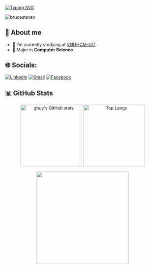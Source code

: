 [![Typing SVG](https://readme-typing-svg.demolab.com?font=Fira+Code&weight=700&size=35&pause=1500&center=true&width=1080&lines=Hi+there%2C+I'm+Huy)](https://git.io/typing-svg)


<p align="left"> <img src="https://komarev.com/ghpvc/?username=BaryuH&label=Profile%20views&color=orange&style=flat" alt="brucesteven" /> </p>

## 🚀 About me

- 🔭 I’m currently studying at [VNUHCM-UIT](https://www.uit.edu.vn/).
- 🚀 Major in **Computer Science**.

## 🌐 Socials:
[![LinkedIn](https://img.shields.io/badge/LinkedIn-%230077B5.svg?logo=linkedin&logoColor=white)](www.linkedin.com/in/giahuy-pn)
[![Gmail](https://img.shields.io/badge/Gmail-D14836?logo=gmail&logoColor=white)](mailto:huykunfu.376@gmail.com)
[![Facebook](https://img.shields.io/badge/Facebook-%231877F2.svg?slogo=Facebook&logoColor=white)](https://www.facebook.com/huypng.cs)


## 📊 GitHub Stats

<p align="center">
  <img src="https://github-readme-stats.vercel.app/api?username=BaryuH&show_icons=true&theme=radical" alt="ghuy's GitHub stats" height="200">
  <img src="https://github-readme-stats.vercel.app/api/top-langs/?username=BaryuH&layout=compact&theme=radical" alt="Top Langs" height="200">
</p>



<p align="center">
  <img src="https://github.com/Anmol-Baranwal/Cool-GIFs-For-GitHub/assets/74038190/403af6cc-32fd-4026-8fb5-ae523bf899c3" width="300">
  <br><br>
</p>
<!--
**BaryuH/BaryuH** is a ✨ _special_ ✨ repository because its `README.md` (this file) appears on your GitHub profile.

Here are some ideas to get you started:

- 🔭 I’m currently working on ...
- 🌱 I’m currently learning ...
- 👯 I’m looking to collaborate on ...
- 🤔 I’m looking for help with ...
- 💬 Ask me about ...
- 📫 How to reach me: ...
- 😄 Pronouns: ...
- ⚡ Fun fact: ...
-->
